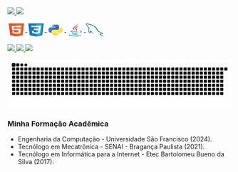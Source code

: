 <head>
<link rel="stylesheet" href="https://cdn.jsdelivr.net/gh/devicons/devicon@v2.12.0/devicon.min.css">
</head>
<div>
  <a href="https://github.com/nathantagino">
  <img height="180em" src="https://github-readme-stats.vercel.app/api?username=nathantagino&show_icons=true&theme=dark&include_all_commits=true&count_private=true"/>
  <img height="180em" src="https://github-readme-stats.vercel.app/api/top-langs/?username=nathantagino&layout=compact&langs_count=7&theme=dark"/>
</div>
  
  <div style="display: inline_block"><br>
  <img align="center" alt="HTML" height="30" width="40" src="https://raw.githubusercontent.com/devicons/devicon/master/icons/html5/html5-original.svg">
  <img align="center" alt="CSS" height="30" width="40" src="https://raw.githubusercontent.com/devicons/devicon/master/icons/css3/css3-original.svg">
  <img align="center" alt="Python" height="30" width="40" src="https://raw.githubusercontent.com/devicons/devicon/master/icons/python/python-original.svg">
  <img align="center" alt="Java" height="30" width="40" src="https://raw.githubusercontent.com/devicons/devicon/master/icons/java/java-original.svg">
  <img align="center" alt="Mysql" height="30" width="40" src="https://raw.githubusercontent.com/devicons/devicon/master/icons/mysql/mysql-original.svg"> 
  </div>
  <br>
  
  <div> 
<a href="https://instagram.com/nathantagino" target="_blank"><img src="https://img.shields.io/badge/-Instagram-%23E4405F?style=for-the-badge&logo=instagram&logoColor=white" target="_blank">
</a>
<a href = "mailto:nathantaginosilva@gmail.com"><img src="https://img.shields.io/badge/-Gmail-%23333?style=for-the-badge&logo=gmail&logoColor=white" target="_blank">
</a>
<a href="https://www.linkedin.com/in/nathan-t-7004b013b/" target="_blank"><img src="https://img.shields.io/badge/-LinkedIn-%230077B5?style=for-the-badge&logo=linkedin&logoColor=white" target="_blank">
 </a> 

 ![Snake animation](https://github.com/nathantagino/nathantagino/blob/output/github-contribution-grid-snake.svg)
    
    
  
</div>
  <h3> Minha Formação Acadêmica </h3>
<ul>
<li>Engenharia da Computação - Universidade São Francisco (2024). </li>
<li>Tecnólogo em Mecatrônica - SENAI - Bragança Paulista (2021). </li>
<li>Tecnólogo em Informática para a Internet - Etec Bartolomeu Bueno da Silva (2017). </li>
</ul>
 